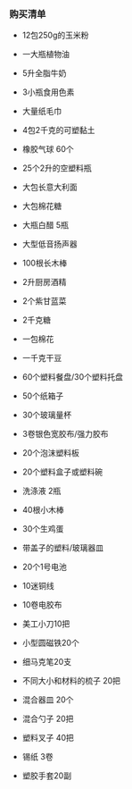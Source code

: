 ### 购买清单

- 12包250g的玉米粉

- 一大瓶植物油

- 5升全脂牛奶

- 3小瓶食用色素

- 大量纸毛巾

- 4包2千克的可塑黏土

- 橡胶气球 60个

- 25个2升的空塑料瓶

- 大包长意大利面

- 大包棉花糖

- 大瓶白醋 5瓶

- 大型低音扬声器

- 100根长木棒

- 2升厨房酒精

- 2个紫甘蓝菜

- 2千克糖

- 一包棉花

- 一千克干豆

- 60个塑料餐盘/30个塑料托盘

- 50个纸箱子

- 30个玻璃量杯

- 3卷银色宽胶布/强力胶布

- 20个泡沫塑料板

- 20个塑料盒子或塑料碗

- 洗涤液 2瓶

- 40根小木棒

- 30个生鸡蛋

-  带盖子的塑料/玻璃器皿

- 20个1号电池

- 10迷铜线

- 10卷电胶布

- 美工小刀10把

- 小型圆磁铁20个

- 细马克笔20支

- 不同大小和材料的梳子 20把

- 混合器皿 20个

- 混合勺子 20把

- 塑料叉子 40把

- 锡纸 3卷

- 塑胶手套20副

  ​

  ​